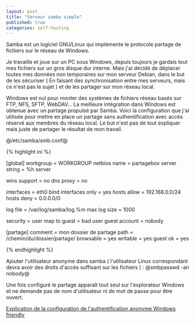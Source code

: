 ```yaml
---
layout: post
title: "Serveur samba simple"
published: true
categories: self-hosting
---
```


Samba est un logiciel GNU/Linux qui implémente le protocole partage de fichiers sur le réseau de Windows.

Je travaille et joue sur un PC sous Windows, depuis toujours je gardais tout mes fichiers sur un gros disque dur interne. Mais j'ai décidé de déplacer toutes mes données non temporaires sur mon serveur Debian, dans le but de les sécuriser ( En faisant des synchronisation entre mes serveurs, mais ce n'est pas le sujet ) et de les partager sur mon réseau local.

Windows est nul pour monter des systèmes de fichiers réseau basés sur FTP, NFS, SFTP, WebDAV… La meilleure intégration dans Windows est obtenue avec un partage propulsé par Samba. Voici la configuration que j'ai utilisée pour mettre en place un partage sans authentification avec accès réservé aux membres du réseau local. Le but n'est pas de tout expliquer mais juste de partager le résultat de mon travail.

@/etc/samba/smb.conf@

{% highlight ini %}

[global]
workgroup = WORKGROUP
netbios name = partagebox
server string = %h server

wins support = no
dns proxy = no

interfaces = eth0
bind interfaces only = yes
hosts allow = 192.168.0.0/24
hosts deny = 0.0.0.0/0

log file = /var/log/samba/log.%m
max log size = 1000

security = user
map to guest = bad user
guest account = nobody

[partage]
comment = mon dossier de partage
path = /chemin/du/dossier/partage/
browsable = yes
writable = yes
guest ok = yes

{% endhighlight %}

Ajouter l'utilisateur anonyme dans samba ( l'utilisateur Linux correspondant devra avoir des droits d'accès suffisant sur les fichiers ) : @smbpasswd -an nobody@

Une fois configuré le partage apparaît tout seul sur l'explorateur Windows et ne demande pas de nom d'utilisateur ni de mot de passe pour être ouvert.

[Explication de la configuration de l'authentification anonyme Windows friendly][mylink]

[mylink]:http://micheljansen.org/blog/entry/182